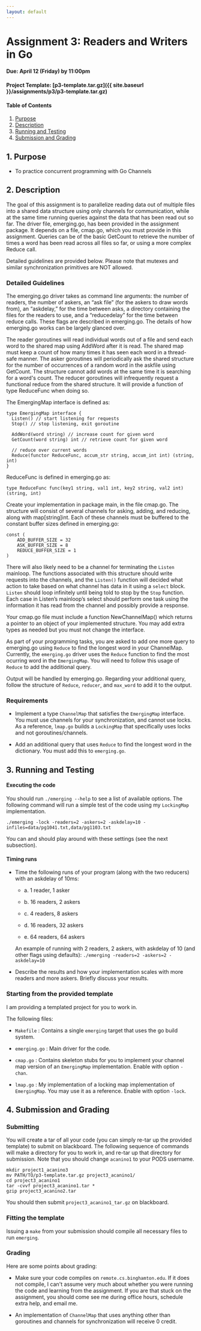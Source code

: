 ```yaml
---
layout: default
---
```


# Assignment 3: Readers and Writers in Go

#### Due: April 12 (Friday) by 11:00pm

#### Project Template: [p3-template.tar.gz]({{ site.baseurl }}/assignments/p3/p3-template.tar.gz)

#### Table of Contents

1. [Purpose](#1-purpose)
2. [Description](#2-description)
3. [Running and Testing](#3-running-and-testing)
4. [Submission and Grading](#4-submission-and-grading)

## 1. Purpose

- To practice concurrent programming with Go Channels

## 2. Description

The goal of this assignment is to parallelize reading data out of multiple files into a shared data structure using only channels for communication, while at the same time running queries against the data that has been read out so far. The driver file, emerging.go, has been provided in the assignment package. It depends on a file, cmap.go, which you must provide in this assignment. Queries can be of the basic GetCount to retrieve the number of times a word has been read across all files so far, or using a more complex Reduce call.

Detailed guidelines are provided below. Please note that mutexes and similar synchronization primitives are NOT allowed.

### Detailed Guidelines

The emerging.go driver takes as command line arguments: the number of readers, the number of askers, an “ask file” (for the askers to draw words from), an “askdelay,” for the time between asks, a directory containing the files for the readers to use, and a “reducedelay” for the time between reduce calls.  These flags are described in emerging.go.  The details of how emerging.go works can be largely glanced over.

The reader goroutines will read individual words out of a file and send each word to the shared map using AddWord after it is read.  The shared map must keep a count of how many times it has seen each word in a thread-safe manner. The asker goroutines will periodically ask the shared structure for the number of occurrences of a random word in the askfile using GetCount.  The structure cannot add words at the same time it is searching for a word's count. The reducer goroutines will infrequently request a functional reduce from the shared structure.  It will provide a function of type ReduceFunc when doing so. 

The EmergingMap interface is defined as:

```
type EmergingMap interface {
  Listen() // start listening for requests
  Stop() // stop listening, exit goroutine

  AddWord(word string) // increase count for given word
  GetCount(word string) int // retrieve count for given word

  // reduce over current words
  Reduce(functor ReduceFunc, accum_str string, accum_int int) (string, int)
}
```

ReduceFunc is defined in emerging.go as:

```
type ReduceFunc func(key1 string, val1 int, key2 string, val2 int) (string, int)
```

Create your implementation in package main, in the file cmap.go.  The structure will consist of several channels for asking, adding, and reducing, along with map[string]int.  Each of these channels must be buffered to the constant buffer sizes defined in emerging.go:  

```
const (
	ADD_BUFFER_SIZE = 32
	ASK_BUFFER_SIZE = 8
	REDUCE_BUFFER_SIZE = 1
)

```

There will also likely need to be a channel for terminating the ```Listen``` mainloop.  The functions associated with this structure should write requests into the channels, and the ```Listen()``` function will decided what action to take based on what channel has data in it using a ```select``` block.  ```Listen``` should loop infinitely until being told to stop by the ```Stop``` function.  Each case in Listen’s mainloop’s select should perform one task using the information it has read from the channel and possibly provide a response.

Your cmap.go file must include a function NewChannelMap() which returns a pointer to an object of your implemented structure. You may add extra types as needed but you must not change the interface.

As part of your programming tasks, you are asked to add one more query to emerging.go using ```Reduce``` to find the longest word in your ChannelMap. Currently, the ```emerging.go``` driver uses the ```Reduce``` function to find the most ocurring word in the ```EmergingMap```. You will need to follow this usage of ```Reduce``` to add the additional query.

Output will be handled by emerging.go. Regarding your additional query, follow the structure of ```Reduce```, ```reducer```, and ```max_word``` to add it to the output.

### Requirements

- Implement a type ```ChannelMap``` that satisfies the ```EmergingMap``` interface. You must use channels for your synchronization, and cannot use locks. As a reference, ```lmap.go``` builds a ```LockingMap``` that specifically uses locks and not goroutines/channels.

- Add an additional query that uses ```Reduce``` to find the longest word in the dictionary. You must add this to ```emerging.go```.

## 3. Running and Testing

#### Executing the code

You should run ```./emerging --help``` to see a list of available options. The following command will run a simple test of the code using my ```LockingMap``` implementation.

```
./emerging -lock -readers=2 -askers=2 -askdelay=10 -infiles=data/pg1041.txt,data/pg1103.txt
```

You can and should play around with these settings (see the next subsection). 

#### Timing runs

- Time the following runs of your program (along with the two reducers) with an askdelay of 10ms:

  - a. 1 reader, 1 asker

  - b. 16 readers, 2 askers

  - c. 4 readers, 8 askers

  - d. 16 readers, 32 askers

  - e. 64 readers, 64 askers

  An example of running with 2 readers, 2 askers, with askdelay of 10 (and other flags using defaults): ```./emerging -readers=2 -askers=2 -askdelay=10```

- Describe the results and how your implementation scales with more readers and more askers.  Briefly discuss your results.

### Starting from the provided template

I am providing a templated project for you to work in. 

The following files:

- ```Makefile``` : Contains a single ```emerging``` target that uses the go build system.

- ```emerging.go``` : Main driver for the code. 

- ```cmap.go``` : Contains skeleton stubs for you to implement your channel map version of an ```EmergingMap``` implementation. Enable with option ``-chan``.

- ```lmap.go``` : My implementation of a locking map implementation of ```EmergingMap```. You may use it as a reference.  Enable with option ``-lock``.

## 4. Submission and Grading

### Submitting

You will create a tar of all your code (you can simply re-tar up the provided template) to submit on blackboard. The following sequence of commands will make a directory for you to work in, and re-tar up that directory for submission. Note that you should change ``acanino1`` to your PODS username.

```
mkdir project1_acanino3
mv PATH/TO/p3-template.tar.gz project3_acanino1/
cd project3_acanino1
tar -cvvf project3_acanino1.tar *
gzip project3_acanino2.tar
```
You should then submit ``project3_acanino1_tar.gz`` on blackboard.

### Fitting the template

Issuing a ``make`` from your submission should compile all necessary files to run ``emerging``. 

### Grading

Here are some points about grading:

- Make sure your code compiles on ``remote.cs.binghamton.edu``. If it does not compile, I can't assume very much about whether you were running the code and learning from the assignment. If you are that stuck on the assignment, you should come see me during office hours, schedule extra help, and email me. 

- An implementation of ```ChannelMap``` that uses anything other than goroutines and channels for synchronization will receive 0 credit.
